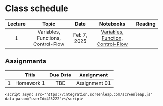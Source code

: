 # Class schedule

| Lecture | Topic                              | Date          |  Notebooks                                                                             | Reading              |
|:-------:|:----------------------------------:|:-------------:|:--------------------------------------------------------------------------------------:|:--------------------:|
| 1       | Variables, Functions, Control-Flow | Feb  7, 2025  | [Variables, Function, Control-Flow](/assets/notebooksolutions/Lect01/Lect01.html)      |                      |


## Assignments

|         | Title                                      | Due Date          | Assignment                                              |
|:-------:|:------------------------------------------:|:-----------------:|:-------------------------------------------------------:|
| 1       | Homework 1                                 | TBD               | Assignment 01      |


~~~
<script async src="https://integration.screenleap.com/screenleap.js" data-param="userId=425222"></script>
~~~